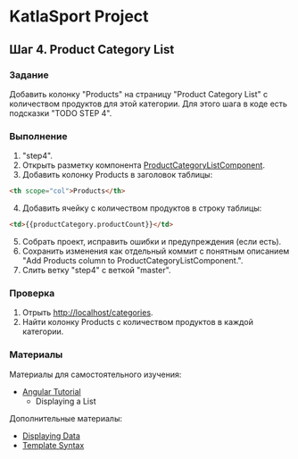 # KatlaSport Project

## Шаг 4. Product Category List

### Задание

Добавить колонку "Products" на страницу "Product Category List" с количеством продуктов для этой категории. Для этого шага в коде есть подсказки "TODO STEP 4".

### Выполнение

1. "step4".
2. Открыть разметку компонента [ProductCategoryListComponent](../KatlaSportNg/src/app/product-management/lists/product-category-list.component.html).
3. Добавить колонку Products в заголовок таблицы:

```html
<th scope="col">Products</th>
```

4. Добавить ячейку с количеством продуктов в строку таблицы:

```html
<td>{{productCategory.productCount}}</td>
```

5. Собрать проект, исправить ошибки и предупреждения (если есть).
6. Сохранить изменения как отдельный коммит с понятным описанием "Add Products column to ProductCategoryListComponent.".
7. Слить ветку "step4" с веткой "master".

### Проверка

1. Отрыть [http://localhost/categories](http://localhost:4200/categories).
2. Найти колонку Products с количеством продуктов в каждой категории.

### Материалы

Материалы для самостоятельного изучения:
* [Angular Tutorial](https://angular.io/tutorial/toh-pt2)
  * Displaying a List

Дополнительные материалы:
* [Displaying Data](https://angular.io/guide/displaying-data)
* [Template Syntax](https://angular.io/guide/template-syntax)
